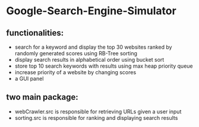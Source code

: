 # Google-Search-Engine-Simulator

## functionalities: 
- search for a keyword and display the top 30 websites ranked by randomly generated scores using RB-Tree sorting 
- display search results in alphabetical order using bucket sort 
- store top 10 search keywords with results using max heap priority queue 
- increase priority of a website by changing scores 
- a GUI panel

## two main package:
- webCrawler.src is responsible for retrieving URLs given a user input 
- sorting.src is responsible for ranking and displaying search results
